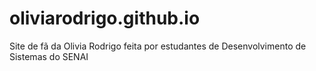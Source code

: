 # oliviarodrigo.github.io
Site de fã da Olivia Rodrigo feita por estudantes de Desenvolvimento de Sistemas do SENAI
